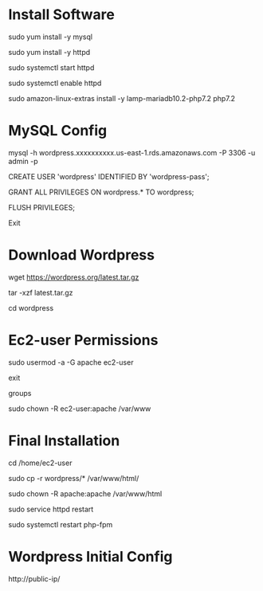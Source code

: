 # Install Software

sudo yum install -y mysql

sudo yum install -y httpd

sudo systemctl start httpd

sudo systemctl enable httpd

sudo amazon-linux-extras install -y lamp-mariadb10.2-php7.2 php7.2

# MySQL Config 

mysql -h wordpress.xxxxxxxxxx.us-east-1.rds.amazonaws.com -P 3306 -u admin -p

CREATE USER 'wordpress' IDENTIFIED BY 'wordpress-pass';

GRANT ALL PRIVILEGES ON wordpress.* TO wordpress;

FLUSH PRIVILEGES;

Exit


# Download Wordpress

wget https://wordpress.org/latest.tar.gz

tar -xzf latest.tar.gz

cd wordpress

# Ec2-user Permissions

sudo usermod -a -G apache ec2-user

exit

groups

sudo chown -R ec2-user:apache /var/www

# Final Installation

cd /home/ec2-user

sudo cp -r wordpress/* /var/www/html/

sudo chown -R apache:apache /var/www/html

sudo service httpd restart

sudo systemctl restart php-fpm

# Wordpress Initial Config

http://public-ip/
